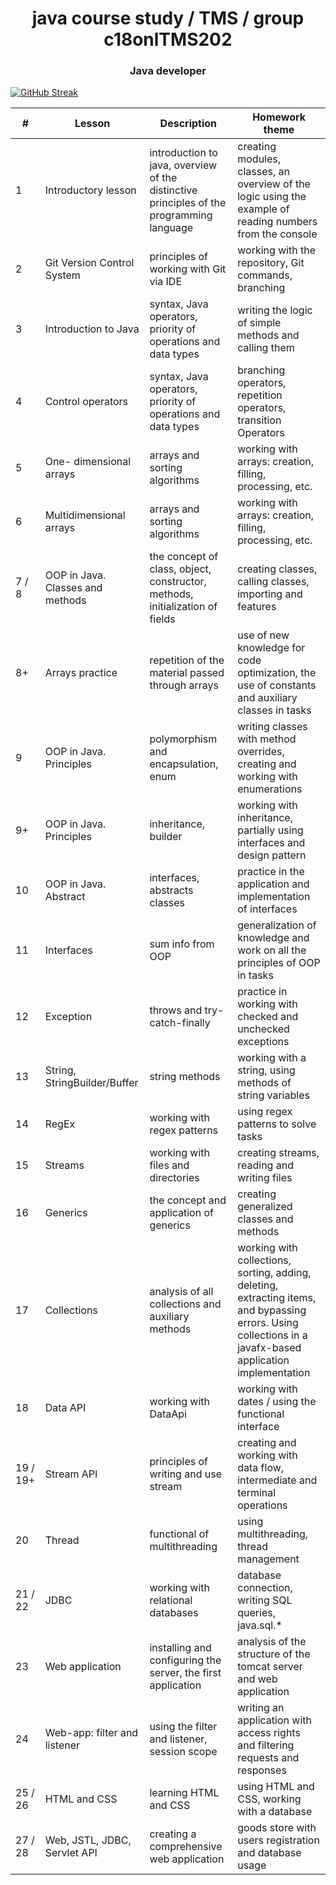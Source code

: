 <h1 align="center">java course study / TMS / group c18onlTMS202</h1>
<h3 align="center">Java developer</h3>

[![GitHub Streak](https://streak-stats.demolab.com?user=NortinPowers&theme=dark&hide_border=true&border_radius=15)](https://git.io/streak-stats)

| #        | Lesson                           | Description                                                                              | Homework theme                                                                                                                                              |
|----------|----------------------------------|------------------------------------------------------------------------------------------|-------------------------------------------------------------------------------------------------------------------------------------------------------------|
| 1        | Introductory lesson              | introduction to java, overview of the distinctive principles of the programming language | creating modules, classes, an overview of the logic using the example of reading numbers from the console                                                   |
| 2        | Git Version Control System       | principles of working with Git via IDE                                                   | working with the repository, Git commands, branching                                                                                                        |
| 3        | Introduction to Java             | syntax, Java operators, priority of operations and data types                            | writing the logic of simple methods and calling them                                                                                                        |
| 4        | Control operators                | syntax, Java operators, priority of operations and data types                            | branching operators, repetition operators, transition Operators                                                                                             |
| 5        | One- dimensional arrays          | arrays and sorting algorithms                                                            | working with arrays: creation, filling, processing, etc.                                                                                                    |
| 6        | Multidimensional arrays          | arrays and sorting algorithms                                                            | working with arrays: creation, filling, processing, etc.                                                                                                    |
| 7 / 8    | OOP in Java. Classes and methods | the concept of class, object, constructor, methods, initialization of fields             | creating classes, calling classes, importing and features                                                                                                   |
| 8+       | Arrays practice                  | repetition of the material passed through arrays                                         | use of new knowledge for code optimization, the use of constants and auxiliary classes in tasks                                                             |
| 9        | OOP in Java. Principles          | polymorphism and encapsulation, enum                                                     | writing classes with method overrides, creating and working with enumerations                                                                               |
| 9+       | OOP in Java. Principles          | inheritance, builder                                                                     | working with inheritance, partially using interfaces and design pattern                                                                                     |
| 10       | OOP in Java. Abstract            | interfaces, abstracts classes                                                            | practice in the application and implementation of interfaces                                                                                                |
| 11       | Interfaces                       | sum info from OOP                                                                        | generalization of knowledge and work on all the principles of OOP in tasks                                                                                  |
| 12       | Exception                        | throws and try-catch-finally                                                             | practice in working with checked and unchecked exceptions                                                                                                   |
| 13       | String, StringBuilder/Buffer     | string methods                                                                           | working with a string, using methods of string variables                                                                                                    |
| 14       | RegEx                            | working with regex patterns                                                              | using regex patterns to solve tasks                                                                                                                         |
| 15       | Streams                          | working with files and directories                                                       | creating streams, reading and writing files                                                                                                                 |
| 16       | Generics                         | the concept and application of generics                                                  | creating generalized classes and methods                                                                                                                    |
| 17       | Collections                      | analysis of all collections and auxiliary methods                                        | working with collections, sorting, adding, deleting, extracting items, and bypassing errors. Using collections in a javafx-based application implementation |
| 18       | Data API                         | working with DataApi                                                                     | working with dates / using the functional interface                                                                                                         |
| 19 / 19+ | Stream API                       | principles of writing and use stream                                                     | creating and working with data flow, intermediate and terminal operations                                                                                   | 
| 20       | Thread                           | functional of multithreading                                                             | using multithreading, thread management                                                                                                                     |
| 21 / 22  | JDBC                             | working with relational databases                                                        | database connection, writing SQL queries, java.sql.*                                                                                                        |
| 23       | Web application                  | installing and configuring the server, the first application                             | analysis of the structure of the tomcat server and web application                                                                                          |
| 24       | Web-app: filter and listener     | using the filter and listener, session scope                                             | writing an application with access rights and filtering requests and responses                                                                              |
| 25 / 26  | HTML and CSS                     | learning HTML and CSS                                                                    | using HTML and CSS, working with a database                                                                                                                 |
| 27 / 28  | Web, JSTL, JDBC, Servlet API     | creating a comprehensive web application                                                 | goods store with users registration and database usage                                                                                                      |
